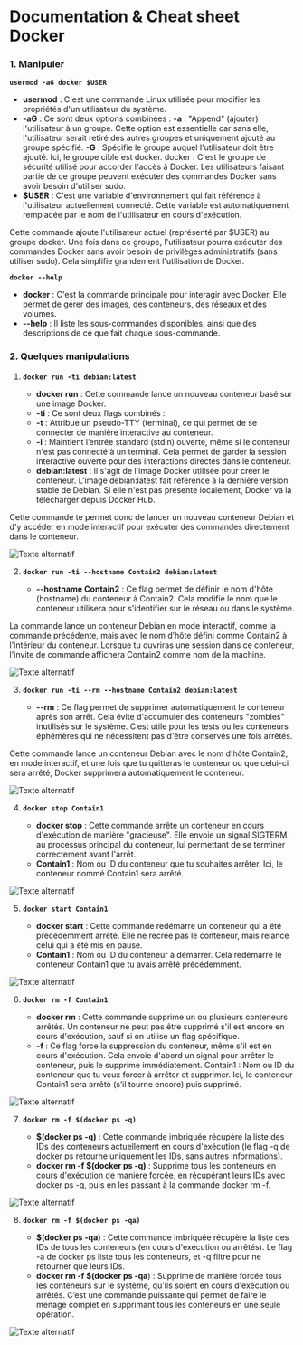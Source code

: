 # Documentation & Cheat sheet Docker

### 1. Manipuler

**``usermod -aG docker $USER``**

- **usermod** : C'est une commande Linux utilisée pour modifier les propriétés d'un utilisateur du système.
- **-aG** : Ce sont deux options combinées :
        **-a** : "Append" (ajouter) l'utilisateur à un groupe. Cette option est essentielle car sans elle, l'utilisateur serait retiré des autres groupes et uniquement ajouté au groupe spécifié.
        **-G** : Spécifie le groupe auquel l'utilisateur doit être ajouté. Ici, le groupe cible est docker.
    docker : C'est le groupe de sécurité utilisé pour accorder l'accès à Docker. Les utilisateurs faisant partie de ce groupe peuvent exécuter des commandes Docker sans avoir besoin d'utiliser sudo.
- **$USER** : C'est une variable d'environnement qui fait référence à l'utilisateur actuellement connecté. Cette variable est automatiquement remplacée par le nom de l'utilisateur en cours d'exécution.

Cette commande ajoute l'utilisateur actuel (représenté par $USER) au groupe docker. Une fois dans ce groupe, l'utilisateur pourra exécuter des commandes Docker sans avoir besoin de privilèges administratifs (sans utiliser sudo). Cela simplifie grandement l'utilisation de Docker.

**``docker --help``**

- **docker** : C'est la commande principale pour interagir avec Docker. Elle permet de gérer des images, des conteneurs, des réseaux et des volumes.
- **--help** : Il liste les sous-commandes disponibles, ainsi que des descriptions de ce que fait chaque sous-commande.

### 2. Quelques manipulations

1. **``docker run -ti debian:latest``**

    - **docker run** : Cette commande lance un nouveau conteneur basé sur une image Docker.
    - **-ti** : Ce sont deux flags combinés :
    - **-t** : Attribue un pseudo-TTY (terminal), ce qui permet de se connecter de manière interactive au conteneur.
     - **-i** : Maintient l’entrée standard (stdin) ouverte, même si le conteneur n'est pas connecté à un terminal. Cela permet de garder la session interactive ouverte pour des interactions directes dans le conteneur.
    - **debian:latest** : Il s'agit de l'image Docker utilisée pour créer le conteneur. L'image 
    debian:latest fait référence à la dernière version stable de Debian. Si elle n'est pas présente localement, Docker va la télécharger depuis Docker Hub.

Cette commande te permet donc de lancer un nouveau conteneur Debian et d'y accéder en mode interactif pour exécuter des commandes directement dans le conteneur.

![Texte alternatif](/chemin/access/image.jpg "Titre de l'image")

2. **``docker run -ti --hostname Contain2 debian:latest``**

    - **--hostname Contain2** : Ce flag permet de définir le nom d'hôte (hostname) du conteneur à Contain2. Cela modifie le nom que le conteneur utilisera pour s'identifier sur le réseau ou dans le système.

La commande lance un conteneur Debian en mode interactif, comme la commande précédente, mais avec le nom d’hôte défini comme Contain2 à l'intérieur du conteneur. Lorsque tu ouvriras une session dans ce conteneur, l'invite de commande affichera Contain2 comme nom de la machine.

![Texte alternatif](/chemin/access/image.jpg "Titre de l'image")

3. **``docker run -ti --rm --hostname Contain2 debian:latest``**

    - **--rm** : Ce flag permet de supprimer automatiquement le conteneur après son arrêt. Cela évite d'accumuler des conteneurs "zombies" inutilisés sur le système. C’est utile pour les tests ou les conteneurs éphémères qui ne nécessitent pas d'être conservés une fois arrêtés.

Cette commande lance un conteneur Debian avec le nom d'hôte Contain2, en mode interactif, et une fois que tu quitteras le conteneur ou que celui-ci sera arrêté, Docker supprimera automatiquement le conteneur.

![Texte alternatif](/chemin/access/image.jpg "Titre de l'image")

4. **``docker stop Contain1``**

    - **docker stop** : Cette commande arrête un conteneur en cours d'exécution de manière "gracieuse". Elle envoie un signal SIGTERM au processus principal du conteneur, lui permettant de se terminer correctement avant l'arrêt.
    - **Contain1** : Nom ou ID du conteneur que tu souhaites arrêter. Ici, le conteneur nommé Contain1 sera arrêté.

![Texte alternatif](/chemin/access/image.jpg "Titre de l'image")

5. **``docker start Contain1``**

    - **docker start** : Cette commande redémarre un conteneur qui a été précédemment arrêté. Elle ne recrée pas le conteneur, mais relance celui qui a été mis en pause.
    - **Contain1** : Nom ou ID du conteneur à démarrer. Cela redémarre le conteneur Contain1 que tu avais arrêté précédemment.

![Texte alternatif](/chemin/access/image.jpg "Titre de l'image")

6. **``docker rm -f Contain1``**

    - **docker rm** : Cette commande supprime un ou plusieurs conteneurs arrêtés. Un conteneur ne peut pas être supprimé s'il est encore en cours d'exécution, sauf si on utilise un flag spécifique.
    - **-f** : Ce flag force la suppression du conteneur, même s'il est en cours d'exécution. Cela envoie d'abord un signal pour arrêter le conteneur, puis le supprime immédiatement.
    Contain1 : Nom ou ID du conteneur que tu veux forcer à arrêter et supprimer. Ici, le conteneur Contain1 sera arrêté (s’il tourne encore) puis supprimé.

![Texte alternatif](/chemin/access/image.jpg "Titre de l'image")

7. **``docker rm -f $(docker ps -q)``**

    - **$(docker ps -q)** : Cette commande imbriquée récupère la liste des IDs des conteneurs actuellement en cours d'exécution (le flag -q de docker ps retourne uniquement les IDs, sans autres informations).
    - **docker rm -f $(docker ps -q)** : Supprime tous les conteneurs en cours d'exécution de manière forcée, en récupérant leurs IDs avec docker ps -q, puis en les passant à la commande docker rm -f.

![Texte alternatif](/chemin/access/image.jpg "Titre de l'image")

8. **``docker rm -f $(docker ps -qa)``**

    - **$(docker ps -qa)** : Cette commande imbriquée récupère la liste des IDs de tous les conteneurs (en cours d'exécution ou arrêtés). Le flag -a de docker ps liste tous les conteneurs, et -q filtre pour ne retourner que leurs IDs.
    - **docker rm -f $(docker ps -qa**) : Supprime de manière forcée tous les conteneurs sur le système, qu'ils soient en cours d'exécution ou arrêtés. C’est une commande puissante qui permet de faire le ménage complet en supprimant tous les conteneurs en une seule opération.


![Texte alternatif](/chemin/access/image.jpg "Titre de l'image")

